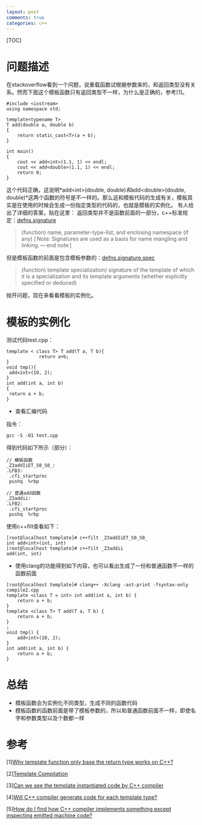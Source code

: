 ```yaml
---
layout: post
comments: true
categories: c++
---
```


[TOC]

# 问题描述
在stackoverflow看到一个问题，说重载函数试根据参数来的，和返回类型没有关系。然而下面这个模板函数只有返回类型不一样，为什么是正确的，参考[1]。

```
#include <iostream>
using namespace std;

template<typename T>
T add(double a, double b)
{
    return static_cast<T>(a + b); 
}

int main()
{
    cout << add<int>(1.1, 1) << endl;
    cout << add<double>(1.1, 1) << endl;
    return 0;
}
```





这个代码正确，这说明*add&lt;int&gt;(double, double)*和*add&lt;double&gt;(double, double)*这两个函数的符号是不一样的。那么这和模板代码的生成有关，模板其实是在使用的时候会生成一份指定类型的代码的，也就是模板的实例化。
有人给出了详细的答案，贴在这里：
返回类型并不是函数前面的一部分，c++标准规定：[defns.signature](https://timsong-cpp.github.io/cppwp/n4659/intro.defs#defns.signature)


> (function) name, parameter-type-list, and enclosing namespace (if any)
[ Note: Signatures are used as a basis for name mangling and linking. — end note ]

但是模板函数的前面是包含模板参数的：[defns.signature.spec](https://timsong-cpp.github.io/cppwp/n4659/intro.defs#defns.signature.spec)

> (function) template specialization⟩ signature of the template of which it is a specialization and its template arguments (whether explicitly specified or deduced)


抛开问题，现在来看看模板的实例化。
# 模板的实例化
测试代码test.cpp：

```
template < class T> T add(T a, T b){
            return a+b;
}
void tmp(){
 add<int>(10, 2);
}
int add(int a, int b)
{
 return a + b;
}
```

* 查看汇编代码

指令：

```
gcc -S -O1 test.cpp
```
得到代码如下所示（部分）：

```
// 模板函数
_Z3addIiET_S0_S0_:
.LFB3:
 .cfi_startproc
 pushq	%rbp

// 普通add函数
_Z3addii:
.LFB2:
 .cfi_startproc
 pushq	%rbp
```

使用c++filt查看如下：
```
[root@localhost template]# c++filt _Z3addIiET_S0_S0_
int add<int>(int, int)
[root@localhost template]# c++filt _Z3addii
add(int, int)
```

* 使用clang的功能得到如下内容，也可以看出生成了一份和普通函数不一样的函数前面

```
[root@localhost template]# clang++ -Xclang -ast-print -fsyntax-only compile2.cpp
template <class T = int> int add(int a, int b) {
    return a + b;
}
template <class T> T add(T a, T b) {
    return a + b;
}
;
void tmp() {
    add<int>(10, 2);
}
int add(int a, int b) {
    return a + b;
}
```

# 总结
* 模板函数会为实例化不同类型，生成不同的函数代码
* 模板函数的函数前面是带了模板参数的，所以和普通函数前面不一样，即使名字和参数类型以及个数都一样

# 参考
[1][Why template function only base the return type works on C++?](https://stackoverflow.com/questions/54195194/why-template-function-only-base-the-return-type-works-on-c)

[2][Template Compilation](https://stackoverflow.com/questions/19798325/template-compilation)

[3][Can we see the template instantiated code by C++ compiler](https://stackoverflow.com/questions/4448094/can-we-see-the-template-instantiated-code-by-c-compiler)

[4][Will C++ compiler generate code for each template type?](https://stackoverflow.com/questions/15599474/will-c-compiler-generate-code-for-each-template-type)

[5][How do I find how C++ compiler implements something except inspecting emitted machine code?](https://stackoverflow.com/questions/4332286/how-do-i-find-how-c-compiler-implements-something-except-inspecting-emitted-ma)